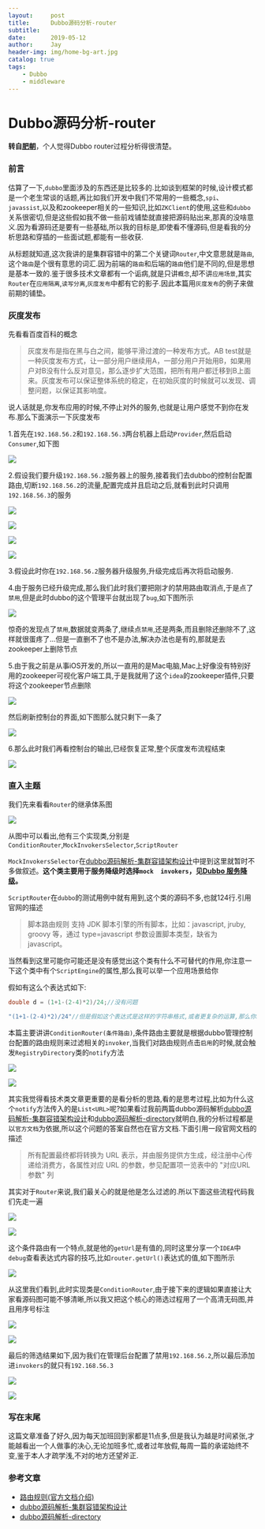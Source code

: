 ```yaml
---
layout:     post
title:      Dubbo源码分析-router
subtitle:   
date:       2019-05-12
author:     Jay
header-img: img/home-bg-art.jpg
catalog: true
tags:
    - Dubbo
    - middleware
---
```


# Dubbo源码分析-router

**转自[肥朝](https://www.jianshu.com/p/278e782eef85)**，个人觉得Dubbo router过程分析得很清楚。

### 前言

估算了一下,`dubbo`里面涉及的东西还是比较多的.比如谈到框架的时候,设计模式都是一个老生常谈的话题,再比如我们开发中我们不常用的一些概念,`spi`、`javassist`,以及和zookeeper相关的一些知识,比如`ZKClient`的使用,这些和`dubbo`关系很密切,但是这些假如我不做一些前戏铺垫就直接把源码贴出来,那真的没啥意义.因为看源码还是要有一些基础,所以我的目标是,即使看不懂源码,但是看我的分析思路和穿插的一些面试题,都能有一些收获.

从标题就知道,这次我讲的是集群容错中的第二个关键词`Router`,中文意思就是`路由`,这个`路由`是个很有意思的词汇.因为前端的`路由`和后端的`路由`他们是不同的,但是思想是基本一致的.鉴于很多技术文章都有一个诟病,就是只讲`概念`,却不讲`应用场景`,其实`Router`在`应用隔离`,`读写分离`,`灰度发布`中都有它的影子.因此本篇用`灰度发布`的例子来做前期的铺垫。

### 灰度发布

先看看百度百科的概念

> 灰度发布是指在黑与白之间，能够平滑过渡的一种发布方式。AB test就是一种灰度发布方式，让一部分用户继续用A，一部分用户开始用B，如果用户对B没有什么反对意见，那么逐步扩大范围，把所有用户都迁移到B上面来。灰度发布可以保证整体系统的稳定，在初始灰度的时候就可以发现、调整问题，以保证其影响度。

说人话就是,你发布应用的时候,不停止对外的服务,也就是让用户感觉不到你在发布.那么下面演示一下灰度发布

1.首先在`192.168.56.2`和`192.168.56.3`两台机器上启动`Provider`,然后启动`Consumer`,如下图

![](https://alvin-jay.oss-cn-hangzhou.aliyuncs.com/middleware/dubbo/router/router1.png)

2.假设我们要升级`192.168.56.2`服务器上的服务,接着我们去dubbo的控制台配置路由,切断`192.168.56.2`的流量,配置完成并且启动之后,就看到此时只调用`192.168.56.3`的服务

![](https://alvin-jay.oss-cn-hangzhou.aliyuncs.com/middleware/dubbo/router/router2.png)

![](https://alvin-jay.oss-cn-hangzhou.aliyuncs.com/middleware/dubbo/router/router3.png)

![](https://alvin-jay.oss-cn-hangzhou.aliyuncs.com/middleware/dubbo/router/router4.png)

![](https://alvin-jay.oss-cn-hangzhou.aliyuncs.com/middleware/dubbo/router/router5.png)

3.假设此时你在`192.168.56.2`服务器升级服务,升级完成后再次将启动服务.

4.由于服务已经升级完成,那么我们此时我们要把刚才的禁用路由取消点,于是点了`禁用`,但是此时dubbo的这个管理平台就出现了`bug`,如下图所示

![](https://alvin-jay.oss-cn-hangzhou.aliyuncs.com/middleware/dubbo/router/router6.png)

惊奇的发现点了`禁用`,数据就变两条了,继续点`禁用`,还是两条,而且删除还删除不了,这样就很蛋疼了...但是一直删不了也不是办法,解决办法也是有的,那就是去zookeeper上删除节点

5.由于我之前是从事iOS开发的,所以一直用的是Mac电脑,Mac上好像没有特别好用的zookeeper可视化客户端工具,于是我就用了这个`idea`的zookeeper插件,只要将这个zookeeper节点删除

![](https://alvin-jay.oss-cn-hangzhou.aliyuncs.com/middleware/dubbo/router/router7.png)

然后刷新控制台的界面,如下图那么就只剩下一条了

![](https://alvin-jay.oss-cn-hangzhou.aliyuncs.com/middleware/dubbo/router/router8.png)

6.那么此时我们再看控制台的输出,已经恢复正常,整个灰度发布流程结束

![](https://alvin-jay.oss-cn-hangzhou.aliyuncs.com/middleware/dubbo/router/router9.png)

### 直入主题

我们先来看看`Router`的继承体系图

![](https://alvin-jay.oss-cn-hangzhou.aliyuncs.com/middleware/dubbo/router/router10.png)

从图中可以看出,他有三个实现类,分别是`ConditionRouter`,`MockInvokersSelector`,`ScriptRouter`

`MockInvokersSelector`在[dubbo源码解析-集群容错架构设计](https://www.jianshu.com/p/8e007012367e)中提到这里就暂时不多做叙述。**这个类主要用于服务降级时选择`mock  invokers`，见[Dubbo 服务降级](https://xuanjian1992.top/2019/05/07/Dubbo-%E6%9C%8D%E5%8A%A1%E9%99%8D%E7%BA%A7%E5%88%86%E6%9E%90/)。**

`ScriptRouter`在`dubbo`的测试用例中就有用到,这个类的源码不多,也就124行.引用官网的描述

> 脚本路由规则 支持 JDK 脚本引擎的所有脚本，比如：javascript, jruby, groovy 等，通过 type=javascript 参数设置脚本类型，缺省为 javascript。

当然看到这里可能你可能还是没有感觉出这个类有什么不可替代的作用,你注意一下这个类中有个`ScriptEngine`的属性,那么我可以举一个应用场景给你

假如有这么个表达式如下:

```java
double d = (1+1-(2-4)*2)/24;//没有问题 

"(1+1-(2-4)*2)/24"//但是假如这个表达式是这样的字符串格式,或者更复杂的运算,那么你就不好处理了,然后这个ScriptEngine类的eval方法就能很好处理这类字符串表达式的问题
```

本篇主要讲讲`ConditionRouter(条件路由)`,条件路由主要就是根据dubbo管理控制台配置的路由规则来过滤相关的`invoker`,当我们对路由规则点击`启用`的时候,就会触发`RegistryDirectory`类的`notify`方法

![](https://alvin-jay.oss-cn-hangzhou.aliyuncs.com/middleware/dubbo/router/router11.png)

![](https://alvin-jay.oss-cn-hangzhou.aliyuncs.com/middleware/dubbo/router/router12.png)

其实我觉得看技术类文章更重要的是看分析的思路,看的是思考过程,比如为什么这个`notify`方法传入的是`List<URL>`呢?如果看过我前两篇dubbo源码解析[dubbo源码解析-集群容错架构设计](https://www.jianshu.com/p/8e007012367e)和[dubbo源码解析-directory](https://www.jianshu.com/p/3d47873f8ad3)就明白,我的分析过程都是以`官方文档`为依据,所以这个问题的答案自然也在官方文档.下面引用一段官网文档的描述

> 所有配置最终都将转换为 URL 表示，并由服务提供方生成，经注册中心传递给消费方，各属性对应 URL 的参数，参见配置项一览表中的 "对应URL参数" 列

其实对于`Router`来说,我们最关心的就是他是怎么过滤的.所以下面这些流程代码我们先走一遍

![](https://alvin-jay.oss-cn-hangzhou.aliyuncs.com/middleware/dubbo/router/router13.png)

![](https://alvin-jay.oss-cn-hangzhou.aliyuncs.com/middleware/dubbo/router/router14.png)

这个条件路由有一个特点,就是他的`getUrl`是有值的,同时这里分享一个`IDEA`中`debug`查看表达式内容的技巧,比如`router.getUrl()`表达式的值,如下图所示

![](https://alvin-jay.oss-cn-hangzhou.aliyuncs.com/middleware/dubbo/router/router15.png)

从这里我们看到,此时实现类是`ConditionRouter`,由于接下来的逻辑如果直接让大家看源码图可能不够清晰,所以我又把这个核心的筛选过程用了一个高清无码图,并且用序号标注

![](https://alvin-jay.oss-cn-hangzhou.aliyuncs.com/middleware/dubbo/router/router16.png)

![](https://alvin-jay.oss-cn-hangzhou.aliyuncs.com/middleware/dubbo/router/router17.png)

最后的筛选结果如下,因为我们在管理后台配置了禁用`192.168.56.2`,所以最后添加进`invokers`的就只有`192.168.56.3`

![](https://alvin-jay.oss-cn-hangzhou.aliyuncs.com/middleware/dubbo/router/router18.png)

![](https://alvin-jay.oss-cn-hangzhou.aliyuncs.com/middleware/dubbo/router/router19.png)

### 写在末尾

这篇文章准备了好久,因为每天加班回到家都是11点多,但是我认为越是时间紧张,才能越看出一个人做事的决心,无论加班多忙,或者过年放假,每周一篇的承诺始终不变,鉴于本人才疏学浅,不对的地方还望斧正.

### 参考文章

- [路由规则(官方文档介绍)](https://dubbo.gitbooks.io/dubbo-user-book/demos/routing-rule.html)
- [dubbo源码解析-集群容错架构设计](https://www.jianshu.com/p/8e007012367e)
- [dubbo源码解析-directory](https://www.jianshu.com/p/3d47873f8ad3)